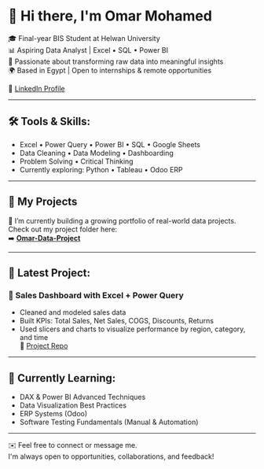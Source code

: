 # 👋 Hi there, I'm Omar Mohamed

🎓 Final-year BIS Student at Helwan University  
📊 Aspiring Data Analyst | Excel • SQL • Power BI  
🧠 Passionate about transforming raw data into meaningful insights  
🌍 Based in Egypt | Open to internships & remote opportunities  

🔗 [LinkedIn Profile](https://www.linkedin.com/in/omar-mohamed-050894285)

---

## 🛠️ Tools & Skills:
- Excel • Power Query • Power BI • SQL • Google Sheets  
- Data Cleaning • Data Modeling • Dashboarding  
- Problem Solving • Critical Thinking  
- Currently exploring: Python • Tableau • Odoo ERP

---

## 📁 My Projects

🎯 I’m currently building a growing portfolio of real-world data projects.  
Check out my project folder here:  
➡️ [**Omar-Data-Project**](https://github.com/Omar-1mohamed/Omar-data-project)

---

## 🚀 Latest Project:  
### 🧾 Sales Dashboard with Excel + Power Query  
- Cleaned and modeled sales data  
- Built KPIs: Total Sales, Net Sales, COGS, Discounts, Returns  
- Used slicers and charts to visualize performance by region, category, and time  
📎 [Project Repo](https://github.com/Omar-1mohamed/Omar-data-project/tree/main/Project%201-%20sales%20analysis)

---

## 🧠 Currently Learning:
- DAX & Power BI Advanced Techniques  
- Data Visualization Best Practices  
- ERP Systems (Odoo)  
- Software Testing Fundamentals (Manual & Automation)

---

✉️ Feel free to connect or message me.  
I'm always open to opportunities, collaborations, and feedback!
